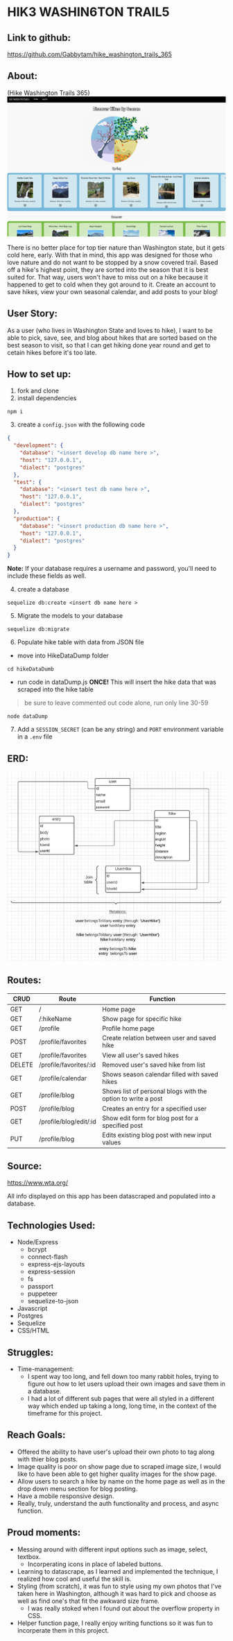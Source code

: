 
# HIK3 WASHIN6TON TRAIL5

## Link to github: 
https://github.com/Gabbytam/hike_washington_trails_365

## About: 
(Hike Washington Trails 365)
<img src='public/images/readmepics/homepage.png'>

There is no better place for top tier nature than Washington state, but it gets cold here, early. With that in mind, this app was designed for those who love nature and do not want to be stopped by a snow covered trail. Based off a hike's highest point, they are sorted into the season that it is best suited for. That way, users won't have to miss out on a hike because it happened to get to cold when they got around to it. Create an account to save hikes, view your own seasonal calendar, and add posts to your blog!  

## User Story:
As a user (who lives in Washington State and loves to hike), I want to be able to pick, save, see, and blog about hikes that are sorted based on the best season to visit, so that I can get hiking done year round and get to cetain hikes before it's too late.

## How to set up:
1. fork and clone
2. install dependencies 
```
npm i 
```
3. create a `config.json` with the following code 
``` json
{
  "development": {
    "database": "<insert develop db name here >",
    "host": "127.0.0.1",
    "dialect": "postgres"
  },
  "test": {
    "database": "<insert test db name here >",
    "host": "127.0.0.1",
    "dialect": "postgres"
  },
  "production": {
    "database": "<insert production db name here >",
    "host": "127.0.0.1",
    "dialect": "postgres"
  }
}
```
**Note:** If your database requires a username and password, you'll need to include these fields as well.

4. create a database 
```
sequelize db:create <insert db name here > 
```
5. Migrate the models to your database 
```
sequelize db:migrate 
```
6. Populate hike table with data from JSON file
  * move into HikeDataDump folder
  ```
  cd hikeDataDumb
  
  ```
  * run code in dataDump.js __ONCE!__ This will insert the hike data that was scraped into the hike table
  > be sure to leave commented out code alone, run only line 30-59
  ```
  node dataDump
  
  ```

7. Add a `SESSION_SECRET` (can be any string) and `PORT` environment variable in a `.env` file 

## ERD:
<img src='public/images/readmepics/ERD.png'>

## Routes:
CRUD | Route | Function
------------ | ------------- | -------------
GET | / | Home page 
GET | /:hikeName | Show page for specific hike
GET | /profile | Profile home page 
POST | /profile/favorites | Create relation between user and saved hike
GET | /profile/favorites | View all user's saved hikes
DELETE | /profile/favorites/:id | Removed user's saved hike from list
GET | /profile/calendar | Shows season calendar filled with saved hikes
GET | /profile/blog | Shows list of personal blogs with the option to write a post
POST | /profile/blog | Creates an entry for a specified user 
GET | /profile/blog/edit/:id | Show edit form for blog post for a specified post
PUT | /profile/blog | Edits existing blog post with new input values


## Source:
https://www.wta.org/

All info displayed on this app has been datascraped and populated into a database. 

## Technologies Used:
* Node/Express
  * bcrypt
  * connect-flash
  * express-ejs-layouts
  * express-session
  * fs
  * passport
  * puppeteer
  * sequelize-to-json
* Javascript 
* Postgres
* Sequelize 
* CSS/HTML

## Struggles:
* Time-management:
  * I spent way too long, and fell down too many rabbit holes, trying to figure out how to let users upload their own images and save them in a database.
  * I had a lot of different sub pages that were all styled in a different way which ended up taking a long, long time, in the context of the timeframe for this project. 

## Reach Goals:
* Offered the ability to have user's upload their own photo to tag along with thier blog posts. 
* Image quality is poor on show page due to scraped image size, I would like to have been able to get higher quality images for the show page. 
* Allow users to search a hike by name on the home page as well as in the drop down menu section for blog posting. 
* Have a mobile responsive design. 
* Really, truly, understand the auth functionality and process, and async function.


## Proud moments:
* Messing around with different input options such as image, select, textbox.
  * Incorperating icons in place of labeled buttons.
* Learning to datascrape, as I learned and implemented the technique, I realized how cool and useful the skill is.
* Styling (from scratch), it was fun to style using my own photos that I've taken here in Washington, although it was hard to pick and choose as well as find one's that fit the awkward size frame.
  * I was really stoked when I found out about the overflow property in CSS.
* Helper function page, I really enjoy writing functions so it was fun to incorperate them in this project. 


